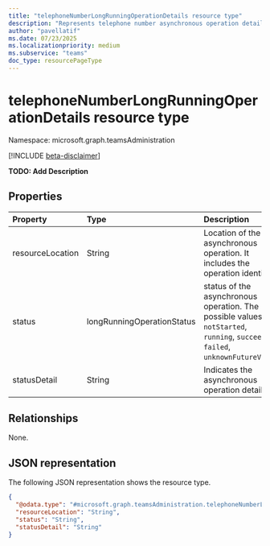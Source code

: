 ```yaml
---
title: "telephoneNumberLongRunningOperationDetails resource type"
description: "Represents telephone number asynchronous operation details"
author: "pavellatif"
ms.date: 07/23/2025
ms.localizationpriority: medium
ms.subservice: "teams"
doc_type: resourcePageType
---
```


# telephoneNumberLongRunningOperationDetails resource type

Namespace: microsoft.graph.teamsAdministration

[!INCLUDE [beta-disclaimer](../../includes/beta-disclaimer.md)]

**TODO: Add Description**


## Properties
|Property|Type|Description|
|:---|:---|:---|
|resourceLocation|String|Location of the asynchronous operation. It includes the operation identifier.|
|status|longRunningOperationStatus|status of the asynchronous operation. The possible values are: `notStarted`, `running`, `succeeded`, `failed`, `unknownFutureValue`.|
|statusDetail|String|Indicates the asynchronous operation details.|

## Relationships
None.

## JSON representation
The following JSON representation shows the resource type.
<!-- {
  "blockType": "resource",
  "@odata.type": "microsoft.graph.teamsAdministration.telephoneNumberLongRunningOperationDetails"
}
-->
``` json
{
  "@odata.type": "#microsoft.graph.teamsAdministration.telephoneNumberLongRunningOperationDetails",
  "resourceLocation": "String",
  "status": "String",
  "statusDetail": "String"
}
```

